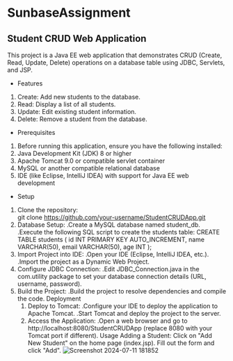 # SunbaseAssignment
## Student CRUD Web Application
This project is a Java EE web application that demonstrates CRUD (Create, Read, Update, Delete) operations on a database table using JDBC, Servlets, and JSP.

- Features
1. Create: Add new students to the database.
2. Read: Display a list of all students.
3. Update: Edit existing student information.
4. Delete: Remove a student from the database.
- Prerequisites
1. Before running this application, ensure you have the following installed:
2. Java Development Kit (JDK) 8 or higher
3. Apache Tomcat 9.0 or compatible servlet container
4. MySQL or another compatible relational database
5. IDE (like Eclipse, IntelliJ IDEA) with support for Java EE web development
- Setup
1. Clone the repository:                                                                                                                                                                                          
     git clone https://github.com/your-username/StudentCRUDApp.git
3. Database Setup:
   .Create a MySQL database named student_db.
   .Execute the following SQL script to create the students table:
        CREATE TABLE students (
           id INT PRIMARY KEY AUTO_INCREMENT,
           name VARCHAR(50),
           email VARCHAR(50),
           age INT
       );
4. Import Project into IDE:
     .Open your IDE (Eclipse, IntelliJ IDEA, etc.).
     .Import the project as a Dynamic Web Project.
5. Configure JDBC Connection:
     .Edit JDBC_Connection.java in the com.utility package to set your database connection details (URL, username, password).
6. Build the Project:
     .Build the project to resolve dependencies and compile the code.
Deployment
   1. Deploy to Tomcat:
        .Configure your IDE to deploy the application to Apache Tomcat.
        .Start Tomcat and deploy the project to the server.
   2. Access the Application:
        .Open a web browser and go to http://localhost:8080/StudentCRUDApp (replace 8080 with your Tomcat port if different).
Usage
Adding a Student:
Click on "Add New Student" on the home page (index.jsp).
Fill out the form and click "Add".
![Screenshot 2024-07-11 181852](https://github.com/Gireesh123174/SunbaseAssignment/assets/85821830/315d2767-4095-42da-a2f8-d8627598e986)

